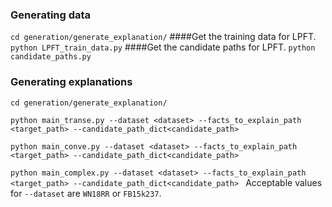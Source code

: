 ### Generating data
`cd generation/generate_explanation/`
####Get the training data for LPFT.
`python LPFT_train_data.py`
####Get the candidate paths for LPFT.
`python candidate_paths.py`
### Generating explanations

`cd generation/generate_explanation/`

`python main_transe.py --dataset <dataset> --facts_to_explain_path <target_path> --candidate_path_dict<candidate_path>
`

`python main_conve.py --dataset <dataset> --facts_to_explain_path <target_path> --candidate_path_dict<candidate_path>
`

`python main_complex.py --dataset <dataset> --facts_to_explain_path <target_path> --candidate_path_dict<candidate_path>
`
Acceptable values for `--dataset` are `WN18RR` or `FB15k237`.
